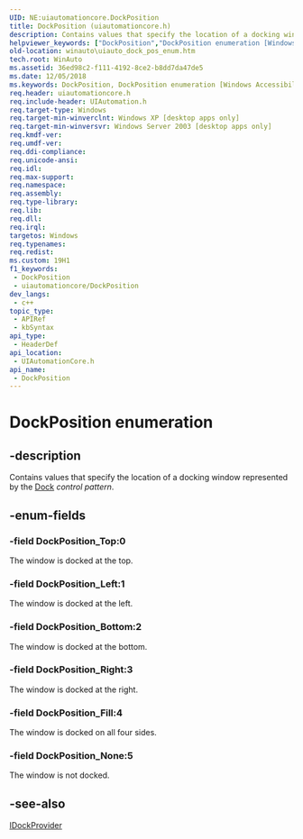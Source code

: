 ```yaml
---
UID: NE:uiautomationcore.DockPosition
title: DockPosition (uiautomationcore.h)
description: Contains values that specify the location of a docking window represented by the Dock control pattern.
helpviewer_keywords: ["DockPosition","DockPosition enumeration [Windows Accessibility]","DockPosition_Bottom","DockPosition_Fill","DockPosition_Left","DockPosition_None","DockPosition_Right","DockPosition_Top","uiauto.uiauto_dock_pos_enum","uiauto_dock_pos_enum","uiautomationcore/DockPosition","uiautomationcore/DockPosition_Bottom","uiautomationcore/DockPosition_Fill","uiautomationcore/DockPosition_Left","uiautomationcore/DockPosition_None","uiautomationcore/DockPosition_Right","uiautomationcore/DockPosition_Top","winauto.uiauto_dock_pos_enum"]
old-location: winauto\uiauto_dock_pos_enum.htm
tech.root: WinAuto
ms.assetid: 36ed98c2-f111-4192-8ce2-b8dd7da47de5
ms.date: 12/05/2018
ms.keywords: DockPosition, DockPosition enumeration [Windows Accessibility], DockPosition_Bottom, DockPosition_Fill, DockPosition_Left, DockPosition_None, DockPosition_Right, DockPosition_Top, uiauto.uiauto_dock_pos_enum, uiauto_dock_pos_enum, uiautomationcore/DockPosition, uiautomationcore/DockPosition_Bottom, uiautomationcore/DockPosition_Fill, uiautomationcore/DockPosition_Left, uiautomationcore/DockPosition_None, uiautomationcore/DockPosition_Right, uiautomationcore/DockPosition_Top, winauto.uiauto_dock_pos_enum
req.header: uiautomationcore.h
req.include-header: UIAutomation.h
req.target-type: Windows
req.target-min-winverclnt: Windows XP [desktop apps only]
req.target-min-winversvr: Windows Server 2003 [desktop apps only]
req.kmdf-ver: 
req.umdf-ver: 
req.ddi-compliance: 
req.unicode-ansi: 
req.idl: 
req.max-support: 
req.namespace: 
req.assembly: 
req.type-library: 
req.lib: 
req.dll: 
req.irql: 
targetos: Windows
req.typenames: 
req.redist: 
ms.custom: 19H1
f1_keywords:
 - DockPosition
 - uiautomationcore/DockPosition
dev_langs:
 - c++
topic_type:
 - APIRef
 - kbSyntax
api_type:
 - HeaderDef
api_location:
 - UIAutomationCore.h
api_name:
 - DockPosition
---
```


# DockPosition enumeration


## -description

Contains values that specify the location of a docking window represented by the <a href="/windows/desktop/WinAuto/uiauto-implementingdock">Dock</a> <i>control pattern</i>.

## -enum-fields

### -field DockPosition_Top:0

The window is docked at the top.

### -field DockPosition_Left:1

The window is docked at the left.

### -field DockPosition_Bottom:2

The window is docked at the bottom.

### -field DockPosition_Right:3

The window is docked at the right.

### -field DockPosition_Fill:4

The window is docked on all four sides.

### -field DockPosition_None:5

The window is not docked.

## -see-also

<a href="/windows/desktop/api/uiautomationcore/nn-uiautomationcore-idockprovider">IDockProvider</a>
